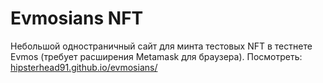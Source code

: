 # Evmosians NFT

Небольшой одностраничный сайт для минта тестовых NFT в тестнете Evmos (требует расширения Metamask для браузера). Посмотреть: [hipsterhead91.github.io/evmosians/](https://hipsterhead91.github.io/evmosians/)
